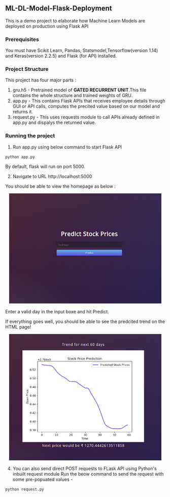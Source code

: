 ## ML-DL-Model-Flask-Deployment
This is a demo project to elaborate how Machine Learn Models are deployed on production using Flask API

### Prerequisites
You must have Scikit Learn, Pandas, Statsmodel,Tensorflow(version 1.14) and Keras(version 2.2.5) and Flask (for API) installed.

### Project Structure
This project has four major parts :
1. gru.h5 - Pretrained model of **GATED RECURRENT UNIT**.This file contains the whole structure and trained weights of GRU.
2. app.py - This contains Flask APIs that receives employee details through GUI or API calls, computes the precited value based on our model and returns it.
3. request.py - This uses requests module to call APIs already defined in app.py and dispalys the returned value.

### Running the project
1. Run app.py using below command to start Flask API
```
python app.py
```
By default, flask will run on port 5000.

2. Navigate to URL http://localhost:5000

You should be able to view the homepage as below :
<p align = "center">
<img src = "/ims/im.png" width = 480>
</p>

Enter a valid day in the input boxe and hit Predict.

If everything goes well, you should  be able to see the predcited trend on the HTML page!
<p align = "center">
<img src = "/ims/im1.png" width = 480>
</p>

4. You can also send direct POST requests to FLask API using Python's inbuilt request module
Run the beow command to send the request with some pre-popuated values -
```
python request.py
```
